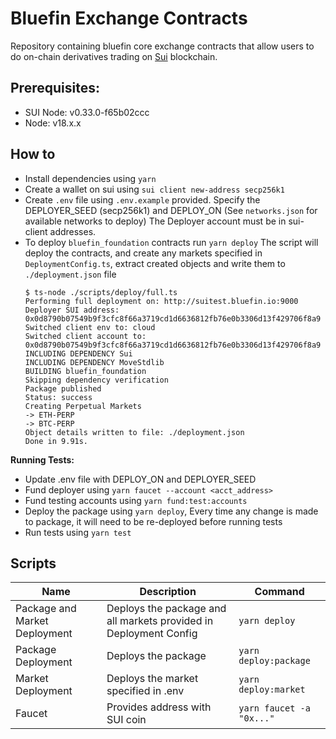 # Bluefin Exchange Contracts

Repository containing bluefin core exchange contracts that allow users to do on-chain derivatives trading on [Sui](https://sui.io/) blockchain.

## Prerequisites:

- SUI Node: v0.33.0-f65b02ccc
- Node: v18.x.x

## How to

- Install dependencies using `yarn`
- Create a wallet on sui using `sui client new-address secp256k1`
- Create `.env` file using `.env.example` provided. Specify the DEPLOYER_SEED (secp256k1) and DEPLOY_ON (See `networks.json` for available networks to deploy) The Deployer account must be in sui-client addresses.
- To deploy `bluefin_foundation` contracts run `yarn deploy`
  The script will deploy the contracts, and create any markets specified in `DeploymentConfig.ts`, extract created objects and write them to `./deployment.json` file
  ```
  $ ts-node ./scripts/deploy/full.ts
  Performing full deployment on: http://suitest.bluefin.io:9000
  Deployer SUI address: 0x0d8790b07549b9f3cfc8f66a3719cd1d6636812fb76e0b3306d13f429706f8a9
  Switched client env to: cloud
  Switched client account to: 0x0d8790b07549b9f3cfc8f66a3719cd1d6636812fb76e0b3306d13f429706f8a9
  INCLUDING DEPENDENCY Sui
  INCLUDING DEPENDENCY MoveStdlib
  BUILDING bluefin_foundation
  Skipping dependency verification
  Package published
  Status: success
  Creating Perpetual Markets
  -> ETH-PERP
  -> BTC-PERP
  Object details written to file: ./deployment.json
  Done in 9.91s.
  ```

**Running Tests:**

- Update .env file with DEPLOY_ON and DEPLOYER_SEED
- Fund deployer using `yarn faucet --account <acct_address>`
- Fund testing accounts using `yarn fund:test:accounts`
- Deploy the package using `yarn deploy`, Every time any change is made to package, it will need to be re-deployed before running tests
- Run tests using `yarn test`

## Scripts

| Name                          | Description                                                       | Command                  |
| ----------------------------- | ----------------------------------------------------------------- | ------------------------ |
| Package and Market Deployment | Deploys the package and all markets provided in Deployment Config | `yarn deploy`            |
| Package Deployment            | Deploys the package                                               | `yarn deploy:package`    |
| Market Deployment             | Deploys the market specified in .env                              | `yarn deploy:market`     |
| Faucet                        | Provides address with SUI coin                                    | `yarn faucet -a "0x..."` |
